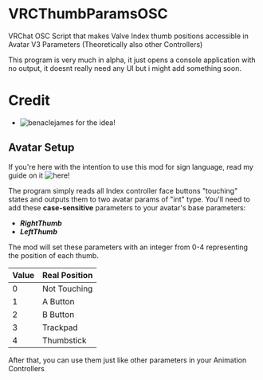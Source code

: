 # VRCThumbParamsOSC
VRChat OSC Script that makes Valve Index thumb positions accessible in Avatar V3 Parameters (Theoretically also other Controllers)

This program is very much in alpha, it just opens a console application with no output, it doesnt really need any UI but i might add something soon.

# Credit
- ![benaclejames](https://github.com/benaclejames) for the idea!

## Avatar Setup

If you're here with the intention to use this mod for sign language, read my guide on it ![here!](https://github.com/I5UCC/VRC-ASL_Gestures)

The program simply reads all Index controller face buttons "touching" states and outputs them to two avatar params of "int" type.
You'll need to add these **case-sensitive** parameters to your avatar's base parameters:

- ***RightThumb***
- ***LeftThumb***

The mod will set these parameters with an integer from 0-4 representing the position of each thumb.

| Value | Real Position |
| ----- | ------------- |
| 0     | Not Touching  |
| 1     | A Button      |
| 2     | B Button      |
| 3     | Trackpad      |
| 4     | Thumbstick    |

After that, you can use them just like other parameters in your Animation Controllers
